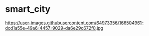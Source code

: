 # smart_city
https://user-images.githubusercontent.com/64973356/166504961-dcd1a55e-49a6-4457-9029-da6e29c672f0.jpg
